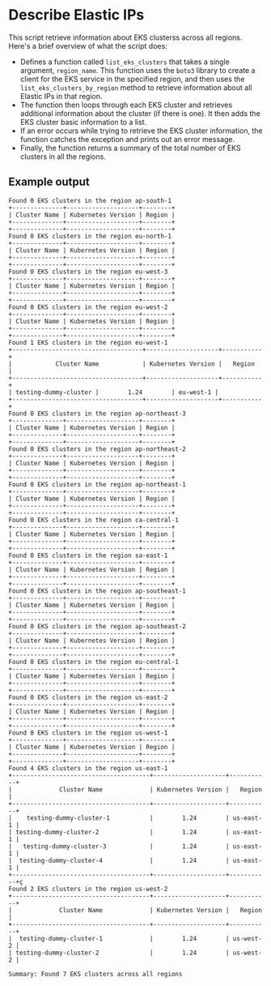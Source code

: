 # Describe Elastic IPs

This script retrieve information about EKS clusterss across all regions. Here's a brief overview of what the script does:

* Defines a function called `list_eks_clusters` that takes a single argument, `region_name`. This function uses the `boto3` library to create a client for the EKS service in the specified region, and then uses the `list_eks_clusters_by_region` method to retrieve information about all Elastic IPs in that region.
* The function then loops through each EKS cluster and retrieves additional information about the cluster (if there is one). It then adds the EKS cluster basic information to a list.
* If an error occurs while trying to retrieve the EKS cluster information, the function catches the exception and prints out an error message.
* Finally, the function returns a summary of the total number of EKS clusters in all the regions.

## Example output

```shell
Found 0 EKS clusters in the region ap-south-1
+--------------+--------------------+--------+
| Cluster Name | Kubernetes Version | Region |
+--------------+--------------------+--------+
+--------------+--------------------+--------+
Found 0 EKS clusters in the region eu-north-1
+--------------+--------------------+--------+
| Cluster Name | Kubernetes Version | Region |
+--------------+--------------------+--------+
+--------------+--------------------+--------+
Found 0 EKS clusters in the region eu-west-3
+--------------+--------------------+--------+
| Cluster Name | Kubernetes Version | Region |
+--------------+--------------------+--------+
+--------------+--------------------+--------+
Found 0 EKS clusters in the region eu-west-2
+--------------+--------------------+--------+
| Cluster Name | Kubernetes Version | Region |
+--------------+--------------------+--------+
+--------------+--------------------+--------+
Found 1 EKS clusters in the region eu-west-1
+------------------------------------+--------------------+-----------+
|            Cluster Name            | Kubernetes Version |   Region  |
+------------------------------------+--------------------+-----------+
| testing-dummy-cluster |        1.24        | eu-west-1 |
+------------------------------------+--------------------+-----------+
Found 0 EKS clusters in the region ap-northeast-3
+--------------+--------------------+--------+
| Cluster Name | Kubernetes Version | Region |
+--------------+--------------------+--------+
+--------------+--------------------+--------+
Found 0 EKS clusters in the region ap-northeast-2
+--------------+--------------------+--------+
| Cluster Name | Kubernetes Version | Region |
+--------------+--------------------+--------+
+--------------+--------------------+--------+
Found 0 EKS clusters in the region ap-northeast-1
+--------------+--------------------+--------+
| Cluster Name | Kubernetes Version | Region |
+--------------+--------------------+--------+
+--------------+--------------------+--------+
Found 0 EKS clusters in the region ca-central-1
+--------------+--------------------+--------+
| Cluster Name | Kubernetes Version | Region |
+--------------+--------------------+--------+
+--------------+--------------------+--------+
Found 0 EKS clusters in the region sa-east-1
+--------------+--------------------+--------+
| Cluster Name | Kubernetes Version | Region |
+--------------+--------------------+--------+
+--------------+--------------------+--------+
Found 0 EKS clusters in the region ap-southeast-1
+--------------+--------------------+--------+
| Cluster Name | Kubernetes Version | Region |
+--------------+--------------------+--------+
+--------------+--------------------+--------+
Found 0 EKS clusters in the region ap-southeast-2
+--------------+--------------------+--------+
| Cluster Name | Kubernetes Version | Region |
+--------------+--------------------+--------+
+--------------+--------------------+--------+
Found 0 EKS clusters in the region eu-central-1
+--------------+--------------------+--------+
| Cluster Name | Kubernetes Version | Region |
+--------------+--------------------+--------+
+--------------+--------------------+--------+
Found 0 EKS clusters in the region us-east-2
+--------------+--------------------+--------+
| Cluster Name | Kubernetes Version | Region |
+--------------+--------------------+--------+
+--------------+--------------------+--------+
Found 0 EKS clusters in the region us-west-1
+--------------+--------------------+--------+
| Cluster Name | Kubernetes Version | Region |
+--------------+--------------------+--------+
+--------------+--------------------+--------+
Found 4 EKS clusters in the region us-east-1
+--------------------------------------+--------------------+-----------+
|             Cluster Name             | Kubernetes Version |   Region  |
+--------------------------------------+--------------------+-----------+
|    testing-dummy-cluster-1           |        1.24        | us-east-1 |
| testing-dummy-cluster-2              |        1.24        | us-east-1 |
|   testing-dummy-cluster-3            |        1.24        | us-east-1 |
|  testing-dummy-cluster-4             |        1.24        | us-east-1 |
+--------------------------------------+--------------------+-----------+ç
Found 2 EKS clusters in the region us-west-2
+--------------------------------------+--------------------+-----------+
|             Cluster Name             | Kubernetes Version |   Region  |
+--------------------------------------+--------------------+-----------+
|  testing-dummy-cluster-1             |        1.24        | us-west-2 |
| testing-dummy-cluster-2              |        1.24        | us-west-2 |

Summary: Found 7 EKS clusters across all regions


```
